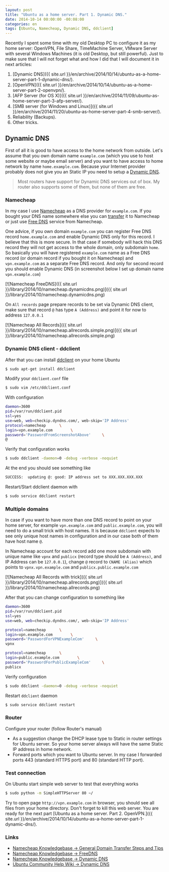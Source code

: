 ```yaml
---
layout: post
title: "Ubuntu as a home server. Part 1. Dynamic DNS."
date: 2014-10-14 00:00:00 -00:08:00
categories: en
tags: [Ubuntu, Namecheap, Dynamic DNS, ddclient]
---
```


Recently I spent some time with my old Desktop PC to configure it as my home server: OpenVPN, File Share, TimeMachine Server, VMware Server with several Windows Machines (it is old Desktop, but still powerful). Just to make sure that I will not forget what and how I did that I will document it in next articles:

1. [Dynamic DNS]({{ site.url }}/en/archive/2014/10/14/ubuntu-as-a-home-server-part-1-dynamic-dns/).
1. [OpenVPN]({{ site.url }}/en/archive/2014/10/14/ubuntu-as-a-home-server-part-2-openvpn/).
1. [AFP Server (for OS X)]({{ site.url }}/en/archive/2014/11/09/ubuntu-as-home-server-part-3-afp-server/).
1. [SMB server (for Windows and Linux)]({{ site.url }}/en/archive/2014/11/20/ubuntu-as-home-server-part-4-smb-server/).
1. Reliability (Backups).
1. Other tricks.

## Dynamic DNS

First of all it is good to have access to the home network from outside. Let's assume that you own domain name `example.com` (which you use to host some website or maybe email server) and you want to have access to home network by name `home.example.com`. Because your Internet provider probably does not give you an Static IP you need to setup a [Dynamic DNS](http://en.wikipedia.org/wiki/Dynamic_DNS). 

> Most routers have support for Dynamic DNS services out of box. My router also supports some of them, but none of them are free.

### Namecheap

In my case I use [Namecheap](https://www.namecheap.com) as a DNS provider for `example.com`. If you bought your DNS name somewhere else you can [transfer](https://www.namecheap.com/domains/transfer.aspx) it to Namecheap or just use [Free DNS](https://www.namecheap.com/domains/freedns.aspx) service from Namecheap.

One advice, if you own domain `example.com` you can register Free DNS record `home.example.com` and enable Dynamic DNS only for this record. I believe that this is more secure. In that case if somebody will hack this DNS record they will not get access to the whole domain, only subdomain `home`. So basically you will have registered `example.com` name as a Free DNS record (or domain record if you bought it on Namecheap) and `vpn.example.com` as a separate Free DNS record. And only for second record you should enable Dynamic DNS (in screenshot below I set up domain name `vpn.example.com`)

[![Namecheap FreeDNS]({{ site.url }}/library/2014/10/namecheap.dynamicdns.png)]({{ site.url }}/library/2014/10/namecheap.dynamicdns.png)

On `All records` page prepare records to be set via Dynamic DNS client, make sure that record `@` has type `A (Address)` and point it for now to address `127.0.0.1`

[![Namecheap All Records]({{ site.url }}/library/2014/10/namecheap.allrecords.simple.png)]({{ site.url }}/library/2014/10/namecheap.allrecords.simple.png)

### Dynamic DNS client - ddclient

After that you can install [ddclient](http://sourceforge.net/p/ddclient/wiki/Home/) on your home Ubuntu

```bash
$ sudo apt-get install ddclient
```

Modify your `ddclient.conf` file

```bash
$ sudo vim /etc/ddclient.conf
```

With configuration

```bash
daemon=3600
pid=/var/run/ddclient.pid
ssl=yes
use=web, web=checkip.dyndns.com/, web-skip='IP Address'
protocol=namecheap      \
login=vpn.example.com        \
password='PasswordFromScreenshotAbove'     \
@
```

Verify that configuration works

```bash
$ sudo ddclient -daemon=0 -debug -verbose -noquiet
```

At the end you should see something like 

```bash
SUCCESS:  updating @: good: IP address set to XXX.XXX.XXX.XXX
```

Restart/Start ddclient daemon with 

```bash
$ sudo service ddclient restart
```

### Multiple domains

In case if you want to have more than one DNS record to point on your home server, for example `vpn.example.com` and `public.example.com`, you will need to do a small trick with host names. It is because `ddclient` expects to see only unique host names in configuration and in our case both of them have host name `@`. 

In Namecheap account for each record add one more subdomain with unique name like `vpnx` and `publicx` (record type should be `A (Address)`, and IP Address can be `127.0.0.1`), change `@` record to `CNAME (Alias)` which points to `vpnx.vpn.example.com` and `publicx.public.example.com`

[![Namecheap All Records with trick]({{ site.url }}/library/2014/10/namecheap.allrecords.png)]({{ site.url }}/library/2014/10/namecheap.allrecords.png)

After that you can change configuration to something like

```bash
daemon=3600
pid=/var/run/ddclient.pid
ssl=yes
use=web, web=checkip.dyndns.com/, web-skip='IP Address'

protocol=namecheap      \
login=vpn.example.com        \
password='PasswordForVPNExampleCom'     \
vpnx

protocol=namecheap      \
login=public.example.com        \
password='PasswordForPublicExampleCom'     \
publicx
```

Verify configuration 

```bash
$ sudo ddclient -daemon=0 -debug -verbose -noquiet
```

Restart `ddclient` daemon

```bash
$ sudo service ddclient restart
```

### Router

Configure your router (follow Router's manual)

* As a suggestion change the DHCP lease type to Static in router settings for Ubuntu server. So your home server always will have the same Static IP address in home network.
* Forward ports which you want to Ubuntu server. In my case I forwarded ports 443 (standard HTTPS port) and 80 (standard HTTP port).

### Test connection

On Ubuntu start simple web server to test that everything works

```bash
$ sudo python -m SimpleHTTPServer 80 ~/
```

Try to open page `http://vpn.example.com` in browser, you should see all files from your home directory. Don't forget to kill this web server. You are ready for the next part [Ubuntu as a home server. Part 2. OpenVPN.]({{ site.url }}/en/archive/2014/10/14/ubuntu-as-a-home-server-part-1-dynamic-dns/).

### Links

* [Namecheap Knowledgebase → General Domain Transfer Steps and Tips](https://www.namecheap.com/support/knowledgebase/article.aspx/9175/83/general-domain-transfer-steps-and-tips)
* [Namecheap Knowledgebase → FreeDNS](https://www.namecheap.com/support/knowledgebase/category.aspx/51/freedns)
* [Namecheap Knowledgebase → Dynamic DNS](https://www.namecheap.com/support/knowledgebase/category.aspx/11/dynamic-dns)
* [Ubuntu Community Help Wiki → Dynamic DNS](https://help.ubuntu.com/community/DynamicDNS)